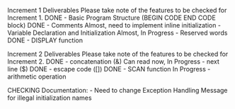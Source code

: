 Increment 1  Deliverables
Please take note of the features to be checked for Increment 1.
DONE - Basic Program Structure (BEGIN CODE END CODE block)
DONE - Comments
Almost, need to implement inline initialization - Variable Declaration and Initialization
Almost, In Progress - Reserved words
DONE - DISPLAY function

Increment 2 Deliverables
Please take note of the features to be checked for Increment 2.
DONE - concatenation (&)
Can read now, In Progress - next line ($)
DONE - escape code ([])
DONE - SCAN function
In Progress - arithmetic operation


CHECKING Documentation:
    - Need to change Exception Handling Message for illegal initialization names